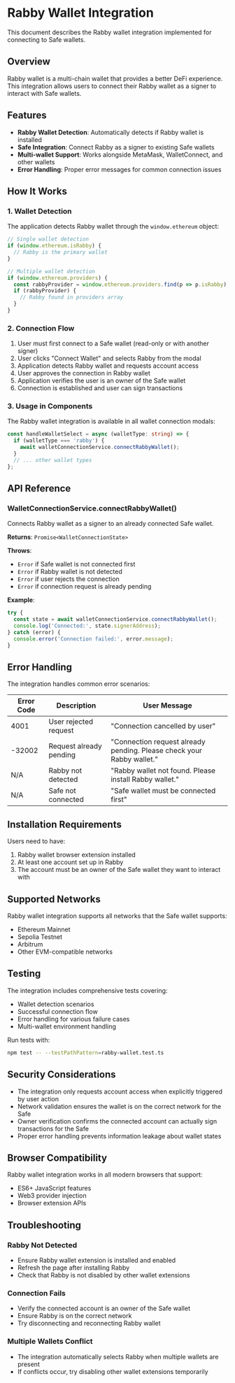 # Rabby Wallet Integration

This document describes the Rabby wallet integration implemented for connecting to Safe wallets.

## Overview

Rabby wallet is a multi-chain wallet that provides a better DeFi experience. This integration allows users to connect their Rabby wallet as a signer to interact with Safe wallets.

## Features

- **Rabby Wallet Detection**: Automatically detects if Rabby wallet is installed
- **Safe Integration**: Connect Rabby as a signer to existing Safe wallets
- **Multi-wallet Support**: Works alongside MetaMask, WalletConnect, and other wallets
- **Error Handling**: Proper error messages for common connection issues

## How It Works

### 1. Wallet Detection

The application detects Rabby wallet through the `window.ethereum` object:

```typescript
// Single wallet detection
if (window.ethereum.isRabby) {
  // Rabby is the primary wallet
}

// Multiple wallet detection
if (window.ethereum.providers) {
  const rabbyProvider = window.ethereum.providers.find(p => p.isRabby);
  if (rabbyProvider) {
    // Rabby found in providers array
  }
}
```

### 2. Connection Flow

1. User must first connect to a Safe wallet (read-only or with another signer)
2. User clicks "Connect Wallet" and selects Rabby from the modal
3. Application detects Rabby wallet and requests account access
4. User approves the connection in Rabby wallet
5. Application verifies the user is an owner of the Safe wallet
6. Connection is established and user can sign transactions

### 3. Usage in Components

The Rabby wallet integration is available in all wallet connection modals:

```typescript
const handleWalletSelect = async (walletType: string) => {
  if (walletType === 'rabby') {
    await walletConnectionService.connectRabbyWallet();
  }
  // ... other wallet types
};
```

## API Reference

### WalletConnectionService.connectRabbyWallet()

Connects Rabby wallet as a signer to an already connected Safe wallet.

**Returns**: `Promise<WalletConnectionState>`

**Throws**:
- `Error` if Safe wallet is not connected first
- `Error` if Rabby wallet is not detected
- `Error` if user rejects the connection
- `Error` if connection request is already pending

**Example**:
```typescript
try {
  const state = await walletConnectionService.connectRabbyWallet();
  console.log('Connected:', state.signerAddress);
} catch (error) {
  console.error('Connection failed:', error.message);
}
```

## Error Handling

The integration handles common error scenarios:

| Error Code | Description | User Message |
|------------|-------------|--------------|
| 4001 | User rejected request | "Connection cancelled by user" |
| -32002 | Request already pending | "Connection request already pending. Please check your Rabby wallet." |
| N/A | Rabby not detected | "Rabby wallet not found. Please install Rabby wallet." |
| N/A | Safe not connected | "Safe wallet must be connected first" |

## Installation Requirements

Users need to have:
1. Rabby wallet browser extension installed
2. At least one account set up in Rabby
3. The account must be an owner of the Safe wallet they want to interact with

## Supported Networks

Rabby wallet integration supports all networks that the Safe wallet supports:
- Ethereum Mainnet
- Sepolia Testnet  
- Arbitrum
- Other EVM-compatible networks

## Testing

The integration includes comprehensive tests covering:
- Wallet detection scenarios
- Successful connection flow
- Error handling for various failure cases
- Multi-wallet environment handling

Run tests with:
```bash
npm test -- --testPathPattern=rabby-wallet.test.ts
```

## Security Considerations

- The integration only requests account access when explicitly triggered by user action
- Network validation ensures the wallet is on the correct network for the Safe
- Owner verification confirms the connected account can actually sign transactions for the Safe
- Proper error handling prevents information leakage about wallet states

## Browser Compatibility

Rabby wallet integration works in all modern browsers that support:
- ES6+ JavaScript features
- Web3 provider injection
- Browser extension APIs

## Troubleshooting

### Rabby Not Detected
- Ensure Rabby wallet extension is installed and enabled
- Refresh the page after installing Rabby
- Check that Rabby is not disabled by other wallet extensions

### Connection Fails
- Verify the connected account is an owner of the Safe wallet
- Ensure Rabby is on the correct network
- Try disconnecting and reconnecting Rabby wallet

### Multiple Wallets Conflict
- The integration automatically selects Rabby when multiple wallets are present
- If conflicts occur, try disabling other wallet extensions temporarily
